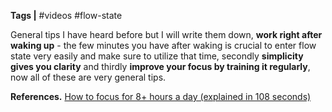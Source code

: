 **Tags |** #videos #flow-state

General tips I have heard before but I will write them down, **work right after waking up** - the few minutes you have after waking is crucial to enter flow state very easily and make sure to utilize that time, secondly **simplicity gives you clarity** and thirdly **improve your focus by training it regularly**, now all of these are very general tips.

**References.**
[How to focus for 8+ hours a day (explained in 108 seconds)](https://youtu.be/BDEHLn2EpoM?si=ErrbAf1pLHA6fJR4)